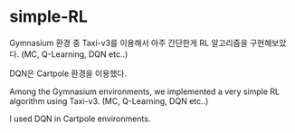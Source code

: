 # simple-RL

Gymnasium 환경 중 Taxi-v3를 이용해서 아주 간단한게 RL 알고리즘을 구현해보았다. (MC, Q-Learning, DQN etc..)

DQN은 Cartpole 환경을 이용했다.

Among the Gymnasium environments, we implemented a very simple RL algorithm using Taxi-v3. (MC, Q-Learning, DQN etc..)

I used DQN in Cartpole environments.
